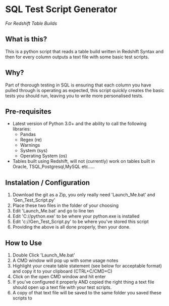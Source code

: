 ﻿# SQL Test Script Generator

*For Redshift Table Builds*

## What is this?
This is a python script that reads a table build written in Redshift Syntax and then for every column outputs a text file with some basic test scripts.

## Why?
Part of thorough testing in SQL is ensuring that each column you have pulled through is operating as expected, this script quickly creates the basic tests you should run, leaving you to write more personalised tests. 

## Pre-requisites 
- Latest version of Python 3.0+ and the ability to call the following libraries:
  - Pandas
  - Regex (re)
  - Warnings
  - System (sys)
  - Operating System (os)
- Tables built using Redshift, will not (currently) work on tables built in Oracle, TSQL,Postgresql,MySQL etc.....

## Instalation / Configuration
1. Download the git as a Zip, you only really need 'Launch_Me.bat' and 'Gen_Test_Script.py'
2. Place these two files in the folder of your choosing
3. Edit 'Launch_Me.bat' and go to line ten
4. Edit 'C:/<path to your python install>/python.exe' to be where your python.exe is installed
5. Edit 'c:/<path to this script>/Gen_Test_Script.py' to be where you've stored this script
6. Providing the above is all done properly, then your done.

## How to Use 
1. Double Click 'Launch_Me.bat'
2. A CMD window will pop up with some usage notes
3. Highlight your create table statement (see below for acceptable format) and copy it to your clipboard (CTRL+C/CMD+C)
4. Click on the open CMD window and hit enter
5. If you've configured it properly AND copied the right thing a text file should open up a text file with your test scripts.
6. A copy of that text file will be saved to the same folder you saved these scripts to
